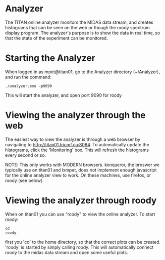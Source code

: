 # Analyzer

The TITAN online analyzer monitors the MIDAS data stream, and creates histograms that can be seen on the web or though the 
roody spectrum display program. The analyzer's purpose is to show the data in real time, so that the state of the 
experiment can be monitored.

# Starting the Analyzer

When logged in as mpet@titan01, go to the Analyzer directory (~/Analyzer), and run the command:

    ./analyzer.exe -p9090

This will start the analyzer, and open port 9090 for roody

# Viewing the analyzer through the web

The easiest way to view the analyzer is through a web browser by navigating to http://titan01.triumf.ca:8084.
To automatically update the histograms, click the 'Monitoring' box. This will refresh the histograms every second or so.

NOTE: This only works with MODERN browsers. konqueror, the broswer we typically use on titan01 and lxmpet, does not implement
enough javascript for the online analyzer view to work. On these machines, use firefox, or roody (see below).

# Viewing the analyzer through roody

When on titan01 you can use "roody" to view the online analyzer. To start roody:

    cd
    roody


first you 'cd' to the home directory, so that the correct plots can be created. 'roody' is started by simply calling roody.
This will automatically connect roody to the midas data stream and open some useful plots.
